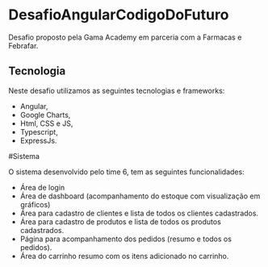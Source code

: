 # DesafioAngularCodigoDoFuturo

Desafio proposto pela Gama Academy em parceria com a Farmacas e Febrafar.

## Tecnologia

Neste desafio utilizamos as seguintes tecnologias e frameworks:
* Angular,
* Google Charts,
* Html, CSS e JS,
* Typescript,
* ExpressJs.

#Sistema

O sistema desenvolvido pelo time 6, tem as seguintes funcionalidades:
* Área de login
* Área de dashboard (acompanhamento do estoque com visualização em gráficos)
* Área para cadastro de clientes e lista de todos os clientes cadastrados.
* Área para cadastro de produtos e lista de todos os produtos cadastrados.
* Página para acompanhamento dos pedidos (resumo e todos os pedidos).
* Área do carrinho resumo com os itens adicionado no carrinho.
